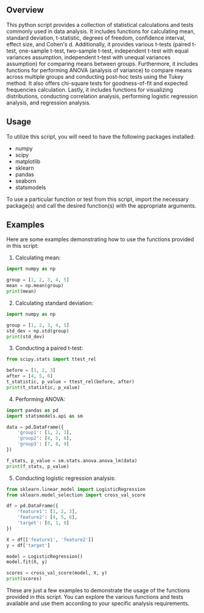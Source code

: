 ## Overview

This python script provides a collection of statistical calculations and tests commonly used in data analysis. It includes functions for calculating mean, standard deviation, t-statistic, degrees of freedom, confidence interval, effect size, and Cohen's d. Additionally, it provides various t-tests (paired t-test, one-sample t-test, two-sample t-test, independent t-test with equal variances assumption, independent t-test with unequal variances assumption) for comparing means between groups. Furthermore, it includes functions for performing ANOVA (analysis of variance) to compare means across multiple groups and conducting post-hoc tests using the Tukey method. It also offers chi-square tests for goodness-of-fit and expected frequencies calculation. Lastly, it includes functions for visualizing distributions, conducting correlation analysis, performing logistic regression analysis, and regression analysis.

## Usage

To utilize this script, you will need to have the following packages installed:

- numpy
- scipy
- matplotlib
- sklearn
- pandas
- seaborn
- statsmodels

To use a particular function or test from this script, import the necessary package(s) and call the desired function(s) with the appropriate arguments.

## Examples

Here are some examples demonstrating how to use the functions provided in this script:

1. Calculating mean:

```python
import numpy as np

group = [1, 2, 3, 4, 5]
mean = np.mean(group)
print(mean)
```

2. Calculating standard deviation:

```python
import numpy as np

group = [1, 2, 3, 4, 5]
std_dev = np.std(group)
print(std_dev)
```

3. Conducting a paired t-test:

```python
from scipy.stats import ttest_rel

before = [1, 2, 3]
after = [4, 5, 6]
t_statistic, p_value = ttest_rel(before, after)
print(t_statistic, p_value)
```

4. Performing ANOVA:

```python
import pandas as pd
import statsmodels.api as sm

data = pd.DataFrame({
    'group1': [1, 2, 3],
    'group2': [4, 5, 6],
    'group3': [7, 8, 9]
})

f_stats, p_value = sm.stats.anova.anova_lm(data)
print(f_stats, p_value)
```

5. Conducting logistic regression analysis:

```python
from sklearn.linear_model import LogisticRegression
from sklearn.model_selection import cross_val_score

df = pd.DataFrame({
    'feature1': [1, 2, 3],
    'feature2': [4, 5, 6],
    'target': [0, 1, 0]
})

X = df[['feature1', 'feature2']]
y = df['target']

model = LogisticRegression()
model.fit(X, y)

scores = cross_val_score(model, X, y)
print(scores)
```

These are just a few examples to demonstrate the usage of the functions provided in this script. You can explore the various functions and tests available and use them according to your specific analysis requirements.